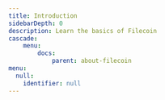 ```yaml
---
title: Introduction
sidebarDepth: 0
description: Learn the basics of Filecoin
cascade:
    menu:
        docs:
            parent: about-filecoin
menu:
  null:
    identifier: null
---
```

